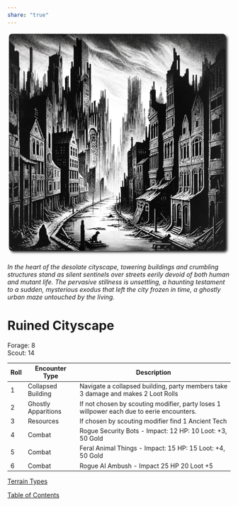 ```yaml
---  
share: "true"  
---  
```

  
![city-scape](./city-scape.png)    
    
*In the heart of the desolate cityscape, towering buildings and crumbling structures stand as silent sentinels over streets eerily devoid of both human and mutant life. The pervasive stillness is unsettling, a haunting testament to a sudden, mysterious exodus that left the city frozen in time, a ghostly urban maze untouched by the living.*    
    
# Ruined Cityscape    
    
Forage: 8    
Scout: 14    
    
| Roll | Encounter Type | Description |    
| ---- | ---- | ---- |    
| 1 | Collapsed Building | Navigate a collapsed building, party members take 3 damage and makes 2 Loot Rolls |    
| 2 | Ghostly Apparitions | If not chosen by scouting modifier, party loses 1 willpower each due to eerie encounters. |    
| 3 | Resources | If chosen by scouting modifier find 1 Ancient Tech |    
| 4 | Combat | Rogue Security Bots - Impact: 12 HP: 10 Loot: +3, 50 Gold |    
| 5 | Combat | Feral Animal Things - Impact: 15 HP: 15 Loot: +4, 50 Gold |    
| 6 | Combat | Rogue AI Ambush - Impact 25 HP 20 Loot +5 |    
    
[Terrain Types](./Terrain-Types.html)    
    
[Table of Contents](./Table-of-Contents.html)